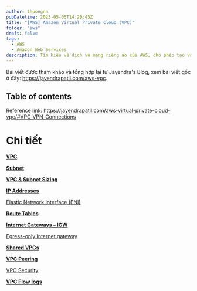 ```yaml
---
author: thuongnn
pubDatetime: 2023-05-05T14:20:45Z
title: "[AWS] Amazon Virtual Private Cloud (VPC)"
folder: "aws"
draft: false
tags:
  - AWS
  - Amazon Web Services
description: Tìm hiểu về dịch vụ mạng riêng ảo của AWS, cho phép tạo và quản lý mạng riêng biệt trong đám mây AWS.
---
```


Bài viết được tham khảo và tổng hợp lại từ Jayendra's Blog, xem bài viết gốc ở đây: https://jayendrapatil.com/aws-vpc.

## Table of contents

Reference link: https://jayendrapatil.com/aws-virtual-private-cloud-vpc/#VPC_VPN_Connections

# Chi tiết

[**VPC**](Virtual%20Private%20Network%20%E2%80%93%20VPC%201593fa6ae483806eaa13c20dcc38aafb/VPC%201593fa6ae48380388da6f8b4b499a297.md)

[**Subnet**](Virtual%20Private%20Network%20%E2%80%93%20VPC%201593fa6ae483806eaa13c20dcc38aafb/Subnet%201593fa6ae483808f9789f49b3e2d966e.md)

[**VPC & Subnet Sizing**](Virtual%20Private%20Network%20%E2%80%93%20VPC%201593fa6ae483806eaa13c20dcc38aafb/VPC%20&%20Subnet%20Sizing%201593fa6ae4838059aab2f38fe237d53f.md)

[**IP Addresses**](Virtual%20Private%20Network%20%E2%80%93%20VPC%201593fa6ae483806eaa13c20dcc38aafb/IP%20Addresses%201593fa6ae4838079ab75c730b0f660e4.md)

[Elastic Network Interface (ENI)](<Virtual%20Private%20Network%20%E2%80%93%20VPC%201593fa6ae483806eaa13c20dcc38aafb/Elastic%20Network%20Interface%20(ENI)%201593fa6ae48380bb819ccb640a31ee04.md>)

[**Route Tables**](Virtual%20Private%20Network%20%E2%80%93%20VPC%201593fa6ae483806eaa13c20dcc38aafb/Route%20Tables%201593fa6ae48380ecb1abdb6a552c3a79.md)

[**Internet Gateways – IGW**](Virtual%20Private%20Network%20%E2%80%93%20VPC%201593fa6ae483806eaa13c20dcc38aafb/Internet%20Gateways%20%E2%80%93%20IGW%201593fa6ae4838042a42ceeac69b3490a.md)

[Egress-only Internet gateway](Virtual%20Private%20Network%20%E2%80%93%20VPC%201593fa6ae483806eaa13c20dcc38aafb/Egress-only%20Internet%20gateway%201593fa6ae4838021aab3c89541dbba2d.md)

[**Shared VPCs**](Virtual%20Private%20Network%20%E2%80%93%20VPC%201593fa6ae483806eaa13c20dcc38aafb/Shared%20VPCs%201593fa6ae4838005b67acadf7ac3835d.md)

[**VPC Peering**](Virtual%20Private%20Network%20%E2%80%93%20VPC%201593fa6ae483806eaa13c20dcc38aafb/VPC%20Peering%2015a3fa6ae483803784d6ebf9712b44bf.md)

[VPC Security](Virtual%20Private%20Network%20%E2%80%93%20VPC%201593fa6ae483806eaa13c20dcc38aafb/VPC%20Security%2015a3fa6ae483800aa471ce3b7633fbc7.md)

[**VPC Flow logs**](Virtual%20Private%20Network%20%E2%80%93%20VPC%201593fa6ae483806eaa13c20dcc38aafb/VPC%20Flow%20logs%2015a3fa6ae48380ab9088d4a19a3a333d.md)

